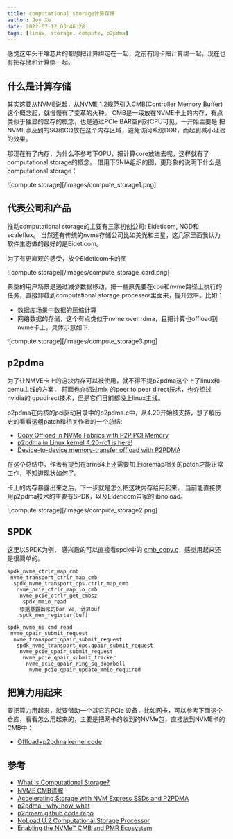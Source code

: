 ```yaml
---
title: computational storage计算存储
author: Joy Xu
date: 2022-07-12 03:46:28
tags: [linux, storage, compute, p2pdma]
---
```


感觉这年头干啥芯片的都想把计算绑定在一起，之前有网卡把计算绑一起，现在也有把存储和计算绑一起。

## 什么是计算存储

其实这要从NVME说起，从NVME 1.2规范引入CMB(Controller Memory Buffer)这个概念起，就慢慢有了变革的火种。
CMB是一段放在NVME卡上的内存，有点类似于独显的显存的概念，也是通过PCIe BAR空间对CPU可见，一开始主要是
把NVME涉及到的SQ和CQ放在这个内存区域，避免访问系统DDR，而起到减小延迟的效果。

那现在有了内存，为什么不参考下GPU，把计算core放进去呢，这样就有了computational storage的概念。
借用下SNIA组织的图，更形象的说明下什么是computational storage：

![compute storage][/images/compute_storage1.png]

## 代表公司和产品

推动computational storage的主要有三家初创公司: Eideticom, NGD和scaleflux。
当然还有传统的nvme存储公司比如美光和三星，这几家里面我认为软件生态做的最好的是Eideticom。
 
为了有更直观的感受，放个Eideticom卡的图

![compute storage][/images/compute_storage_card.png]

典型的用户场景是通过减少数据移动，把一些原先要在cpu和nvme路径上执行的任务，直接卸载到computational storage processor里面来，提升效率。比如：

* 数据库场景中数据的压缩计算
* 网络数据的存储，这个有点类似于nvme over rdma，且把计算也offload到nvme卡上，具体示意如下:

![compute storage][/images/compute_storage3.png]

## p2pdma

为了让NMVE卡上的这块内存可以被使用，就不得不提p2pdma这个上了linux和qemu主线的方案，
前面也介绍过mlx 的peer to peer direct技术，也介绍过nvidia的 gpudirect技术，但是它们目前都没上linux主线。

p2pdma在内核的pci驱动目录中的p2pdma.c中，从4.20开始被支持，想了解历史的看看这组patch和相关作者的一个总结:

* [Copy Offload in NVMe Fabrics with P2P PCI Memory](https://patchwork.kernel.org/project/linux-nvdimm/cover/20181004212747.6301-1-logang@deltatee.com/)
* [p2pdma in Linux kernel 4.20-rc1 is here!](https://www.eideticom.com/media-news/blog/33-p2pdma-in-linux-kernel-4-20-rc1-is-here.html)
* [Device-to-device memory-transfer offload with P2PDMA](https://lwn.net/Articles/767281/)

在这个总结中，作者有提到在arm64上还需要加上ioremap相关的patch才能正常工作，不知道现状如何了。

卡上的内存暴露出来之后，下一步就是怎么把这块内存给用起来。
当前能直接使用p2pdma技术的主要有SPDK，以及Eideticom自家的libnoload。

![compute storage][/images/compute_storage2.png]

## SPDK

这里以SPDK为例，
感兴趣的可以直接看spdk中的 [cmb_copy.c](https://github.com/spdk/spdk/blob/master/examples/nvme/cmb_copy/cmb_copy.c#L80)，感觉用起来还是很简单的。

	spdk_nvme_ctrlr_map_cmb
	 nvme_transport_ctrlr_map_cmb
	  spdk_nvme_transport_ops.ctrlr_map_cmb
	   nvme_pcie_ctrlr_map_io_cmb
	    nvme_pcie_ctrlr_get_cmbsz
	     spdk_mmio_read
	    根据暴露出来的bar_va, 计算buf
	    spdk_mem_register(buf)

	spdk_nvme_ns_cmd_read
	 nvme_qpair_submit_request
	  nvme_transport_qpair_submit_request
	   spdk_nvme_transport_ops.qpair_submit_request
	    nvme_pcie_qpair_submit_request
	     nvme_pcie_qpair_submit_tracker
	      nvme_pcie_qpair_ring_sq_doorbell
	       nvme_pcie_qpair_update_mmio_required

## 把算力用起来

要把算力用起来，就要借助一个其它的PCIe 设备，比如网卡，可以参考下面这个仓库，看看怎么用起来的，主要是把网卡的收到的NVMe包，直接放到NVME卡的CMB中：

* [Offload+p2pdma kernel code](https://github.com/lsgunth/linux/tree/max-mlnx-offload-p2pdma)

## 参考

* [What Is Computational Storage?](https://www.snia.org/education/what-is-computational-storage)
* [NVME CMB详解](https://zhuanlan.zhihu.com/p/457874205)
* [Accelerating Storage with NVM Express SSDs and P2PDMA](https://www.snia.org/sites/default/files/SDC/2018/presentations/Storage_Architecture/Bates_Stephen_Accelerating_Storage_with_NVM_Express_SSDs_and_P2PDMA.pdf)
* [p2pdma__why_how_what](https://lpc.events/event/2/contributions/136/attachments/164/379/p2pdma__why_how_what_.pdf)
* [p2pmem github code repo](https://github.com/sbates130272/linux-p2pmem)
* [NoLoad U.2 Computational Storage Processor](https://www.eideticom.com/uploads/attachments/2019/07/31/noload_csp_u2_product_brief.pdf)
* [Enabling the NVMe™ CMB and PMR Ecosystem](https://nvmexpress.org/wp-content/uploads/Session-2-Enabling-the-NVMe-CMB-and-PMR-Ecosystem-Eideticom-and-Mell....pdf)
